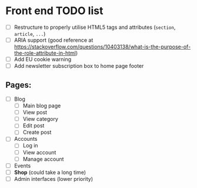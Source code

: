 # Front end TODO list

- [ ] Restructure to properly utilise HTML5 tags and attributes (`section`, `article`, `...`)
- [ ] ARIA support (good reference at <https://stackoverflow.com/questions/10403138/what-is-the-purpose-of-the-role-attribute-in-html>)
- [ ] Add EU cookie warning
- [ ] Add newsletter subscription box to home page footer

## Pages:
- [ ] Blog
	- [ ] Main blog page
	- [ ] View post
	- [ ] View category
	- [ ] Edit post
	- [ ] Create post
- [ ] Accounts
	- [ ] Log in
	- [ ] View account
	- [ ] Manage account
- [ ] Events
- [ ] **Shop** (could take a long time)
- [ ] Admin interfaces (lower priority)
